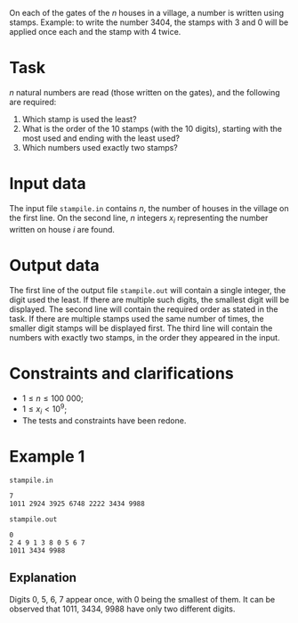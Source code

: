 
On each of the gates of the $n$ houses in a village, a number is written using stamps. Example: to write the number $3404$, the stamps with $3$ and $0$ will be applied once each and the stamp with $4$ twice.

# Task

$n$ natural numbers are read (those written on the gates), and the following are required:

1. Which stamp is used the least?
2. What is the order of the $10$ stamps (with the $10$ digits), starting with the most used and ending with the least used?
3. Which numbers used exactly two stamps?

# Input data

The input file `stampile.in` contains $n$, the number of houses in the village on the first line. On the second line, $n$ integers $x_i$ representing the number written on house $i$ are found.

# Output data

The first line of the output file `stampile.out` will contain a single integer, the digit used the least. If there are multiple such digits, the smallest digit will be displayed.
The second line will contain the required order as stated in the task. If there are multiple stamps used the same number of times, the smaller digit stamps will be displayed first.
The third line will contain the numbers with exactly two stamps, in the order they appeared in the input.

# Constraints and clarifications

* $1 \leq n \leq 100\ 000$;
* $1 \leq x_i < 10^9$;
* The tests and constraints have been redone.

# Example 1

`stampile.in`
```
7
1011 2924 3925 6748 2222 3434 9988
```

`stampile.out`
```
0
2 4 9 1 3 8 0 5 6 7 
1011 3434 9988 
```

## Explanation

Digits $0$, $5$, $6$, $7$ appear once, with $0$ being the smallest of them. It can be observed that $1011$, $3434$, $9988$ have only two different digits.
```
